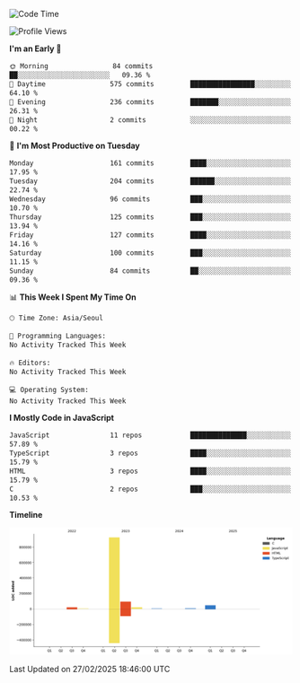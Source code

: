 <!--START_SECTION:waka-->
![Code Time](http://img.shields.io/badge/Code%20Time-131%20hrs%204%20mins-blue)

![Profile Views](http://img.shields.io/badge/Profile%20Views-4-blue)

**I'm an Early 🐤** 

```text
🌞 Morning                84 commits          ██░░░░░░░░░░░░░░░░░░░░░░░   09.36 % 
🌆 Daytime                575 commits         ████████████████░░░░░░░░░   64.10 % 
🌃 Evening                236 commits         ███████░░░░░░░░░░░░░░░░░░   26.31 % 
🌙 Night                  2 commits           ░░░░░░░░░░░░░░░░░░░░░░░░░   00.22 % 
```
📅 **I'm Most Productive on Tuesday** 

```text
Monday                   161 commits         ████░░░░░░░░░░░░░░░░░░░░░   17.95 % 
Tuesday                  204 commits         ██████░░░░░░░░░░░░░░░░░░░   22.74 % 
Wednesday                96 commits          ███░░░░░░░░░░░░░░░░░░░░░░   10.70 % 
Thursday                 125 commits         ███░░░░░░░░░░░░░░░░░░░░░░   13.94 % 
Friday                   127 commits         ████░░░░░░░░░░░░░░░░░░░░░   14.16 % 
Saturday                 100 commits         ███░░░░░░░░░░░░░░░░░░░░░░   11.15 % 
Sunday                   84 commits          ██░░░░░░░░░░░░░░░░░░░░░░░   09.36 % 
```


📊 **This Week I Spent My Time On** 

```text
🕑︎ Time Zone: Asia/Seoul

💬 Programming Languages: 
No Activity Tracked This Week

🔥 Editors: 
No Activity Tracked This Week

💻 Operating System: 
No Activity Tracked This Week
```

**I Mostly Code in JavaScript** 

```text
JavaScript               11 repos            ██████████████░░░░░░░░░░░   57.89 % 
TypeScript               3 repos             ████░░░░░░░░░░░░░░░░░░░░░   15.79 % 
HTML                     3 repos             ████░░░░░░░░░░░░░░░░░░░░░   15.79 % 
C                        2 repos             ███░░░░░░░░░░░░░░░░░░░░░░   10.53 % 
```



**Timeline**

![Lines of Code chart](https://raw.githubusercontent.com/project-dy/project-dy/main/assets/bar_graph.png)


 Last Updated on 27/02/2025 18:46:00 UTC
<!--END_SECTION:waka-->
